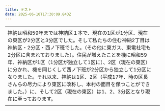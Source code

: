 ```yaml
---
title: テスト
date: 2025-06-10T17:30:09.843Z
---
```



|                                                                                                                                                                                                                                                                                           |     |
| ----------------------------------------------------------------------------------------------------------------------------------------------------------------------------------------------------------------------------------------------------------------------------------------- | --- |
|                                                                                                                                                                                                                                                                                           |     |
| 神納は昭和59年までは神納区１本で、現在の1区が1分区、現在の東区が2分区と3分区でした。そして私たちの住む神納2丁目は神納区・2分区・西ノ下班でした。（その他に東ガス、東電社宅も2分区に含まれておりました）。住民が増えたことを機に昭和59年、神納区が1区（1分区が独立して1区に）、2区（現在の東区）に分かれ、機を同じくして西ノ下班が2分区から独立して1分区になりました。それ以来、神納は1区、2区（平成17年、時の区長さんらの尽力により東区に改称し、本村の面目を保つことができました。）に、そして2区（現在の東区）は1、2、3分区となり現在に至っております。 |     |
|                                                                                                                                                                                                                                                                                           |     |